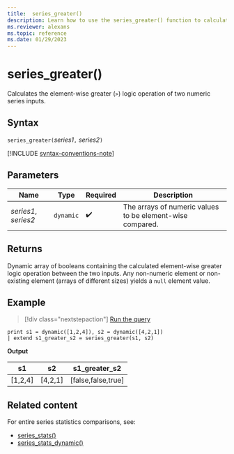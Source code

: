 ```yaml
---
title:  series_greater()
description: Learn how to use the series_greater() function to calculate the element-wise greater (`>`) logic operation of two numeric series inputs.
ms.reviewer: alexans
ms.topic: reference
ms.date: 01/29/2023
---
```

# series_greater()

Calculates the element-wise greater (`>`) logic operation of two numeric series inputs.

## Syntax

`series_greater(`*series1*`,` *series2*`)`

[!INCLUDE [syntax-conventions-note](../includes/syntax-conventions-note.md)]

## Parameters

| Name | Type | Required | Description |
|--|--|--|--|
| *series1*, *series2* | `dynamic` |  :heavy_check_mark: | The arrays of numeric values to be element-wise compared.|

## Returns

Dynamic array of booleans containing the calculated element-wise greater logic operation between the two inputs. Any non-numeric element or non-existing element (arrays of different sizes) yields a `null` element value.

## Example

> [!div class="nextstepaction"]
> <a href="https://dataexplorer.azure.com/clusters/help/databases/Samples?query=H4sIAAAAAAAAAysoyswrUSg2VLBVSKnMS8zNTNaINtQx0jGJ1dRRKDZCFjYBChvGanLVKKRWlKTmpQB1xacXpSaWpBbFg1UWpxZlphbDxDSKDUEmaAIAcWLMOWIAAAA=" target="_blank">Run the query</a>

```kusto
print s1 = dynamic([1,2,4]), s2 = dynamic([4,2,1])
| extend s1_greater_s2 = series_greater(s1, s2)
```

**Output**

|s1|s2|s1_greater_s2|
|---|---|---|
|[1,2,4]|[4,2,1]|[false,false,true]|

## Related content

For entire series statistics comparisons, see:

* [series_stats()](series-stats-function.md)
* [series_stats_dynamic()](series-stats-dynamic-function.md)
